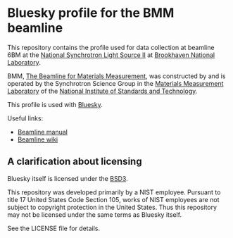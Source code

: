 Bluesky profile for the BMM beamline
====================================

This repository contains the profile used for data collection at
beamline 6BM at the [National Synchrotron Light Source
II](https://www.bnl.gov/nsls2) at [Brookhaven National
Laboratory](https://www.bnl.gov).

BMM, [The Beamline for Materials
Measurement](https://www.bnl.gov/nsls2/beamlines/beamline.php?r=6-BM),
was constructed by and is operated by the Synchrotron Science Group in
the [Materials Measurement Laboratory](https://www.nist.gov/mml) of
the [National Institute of Standards and
Technology](http://www.nist.gov).

This profile is used with [Bluesky](https://blueskyproject.io).

Useful links:

+ [Beamline manual](https://nsls2.github.io/bmm-beamline-manual/index.html)
+ [Beamline wiki](https://wiki-nsls2.bnl.gov/beamline6BM/index.php?Main_Page)


A clarification about licensing
-------------------------------

Bluesky itself is licensed under the
[BSD3](https://opensource.org/licenses/BSD-3-Clause).

This repository was developed primarily by a NIST employee.  Pursuant
to title 17 United States Code Section 105, works of NIST employees
are not subject to copyright protection in the United States.  Thus
this repository may not be licensed under the same terms as Bluesky
itself.

See the LICENSE file for details.
